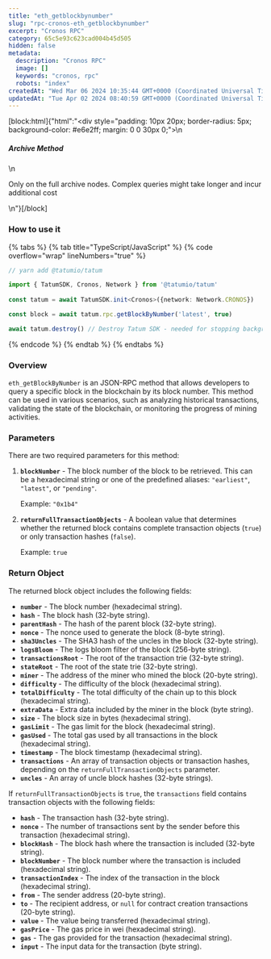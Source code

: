 ```yaml
---
title: "eth_getblockbynumber"
slug: "rpc-cronos-eth_getblockbynumber"
excerpt: "Cronos RPC"
category: 65c5e93c623cad004b45d505
hidden: false
metadata: 
  description: "Cronos RPC"
  image: []
  keywords: "cronos, rpc"
  robots: "index"
createdAt: "Wed Mar 06 2024 10:35:44 GMT+0000 (Coordinated Universal Time)"
updatedAt: "Tue Apr 02 2024 08:40:59 GMT+0000 (Coordinated Universal Time)"
---
```

[block:html]{"html":"<div style=\"padding: 10px 20px; border-radius: 5px; background-color: #e6e2ff; margin: 0 0 30px 0;\">\n  <h5>Archive Method</h5>\n  <p>Only on the full archive nodes. Complex queries might take longer and incur additional cost</p>\n</div>"}[/block]

### How to use it

{% tabs %}
{% tab title="TypeScript/JavaScript" %}
{% code overflow="wrap" lineNumbers="true" %}
```typescript
// yarn add @tatumio/tatum

import { TatumSDK, Cronos, Network } from '@tatumio/tatum'
  
const tatum = await TatumSDK.init<Cronos>({network: Network.CRONOS})

const block = await tatum.rpc.getBlockByNumber('latest', true)

await tatum.destroy() // Destroy Tatum SDK - needed for stopping background jobs
```
{% endcode %}
{% endtab %}
{% endtabs %}

### Overview

`eth_getBlockByNumber` is an JSON-RPC method that allows developers to query a specific block in the blockchain by its block number. This method can be used in various scenarios, such as analyzing historical transactions, validating the state of the blockchain, or monitoring the progress of mining activities.

### Parameters

There are two required parameters for this method:

1.  **`blockNumber`** - The block number of the block to be retrieved. This can be a hexadecimal string or one of the predefined aliases: `"earliest"`, `"latest"`, or `"pending"`.

    Example: `"0x1b4"`
2.  **`returnFullTransactionObjects`** - A boolean value that determines whether the returned block contains complete transaction objects (`true`) or only transaction hashes (`false`).

    Example: `true`

### Return Object

The returned block object includes the following fields:

* **`number`** - The block number (hexadecimal string).
* **`hash`** - The block hash (32-byte string).
* **`parentHash`** - The hash of the parent block (32-byte string).
* **`nonce`** - The nonce used to generate the block (8-byte string).
* **`sha3Uncles`** - The SHA3 hash of the uncles in the block (32-byte string).
* **`logsBloom`** - The logs bloom filter of the block (256-byte string).
* **`transactionsRoot`** - The root of the transaction trie (32-byte string).
* **`stateRoot`** - The root of the state trie (32-byte string).
* **`miner`** - The address of the miner who mined the block (20-byte string).
* **`difficulty`** - The difficulty of the block (hexadecimal string).
* **`totalDifficulty`** - The total difficulty of the chain up to this block (hexadecimal string).
* **`extraData`** - Extra data included by the miner in the block (byte string).
* **`size`** - The block size in bytes (hexadecimal string).
* **`gasLimit`** - The gas limit for the block (hexadecimal string).
* **`gasUsed`** - The total gas used by all transactions in the block (hexadecimal string).
* **`timestamp`** - The block timestamp (hexadecimal string).
* **`transactions`** - An array of transaction objects or transaction hashes, depending on the `returnFullTransactionObjects` parameter.
* **`uncles`** - An array of uncle block hashes (32-byte strings).

If `returnFullTransactionObjects` is `true`, the `transactions` field contains transaction objects with the following fields:

* **`hash`** - The transaction hash (32-byte string).
* **`nonce`** - The number of transactions sent by the sender before this transaction (hexadecimal string).
* **`blockHash`** - The block hash where the transaction is included (32-byte string).
* **`blockNumber`** - The block number where the transaction is included (hexadecimal string).
* **`transactionIndex`** - The index of the transaction in the block (hexadecimal string).
* **`from`** - The sender address (20-byte string).
* **`to`** - The recipient address, or `null` for contract creation transactions (20-byte string).
* **`value`** - The value being transferred (hexadecimal string).
* **`gasPrice`** - The gas price in wei (hexadecimal string).
* **`gas`** - The gas provided for the transaction (hexadecimal string).
* **`input`** - The input data for the transaction (byte string).
